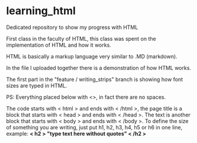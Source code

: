 # learning_html
Dedicated repository to show my progress with HTML  

First class in the faculty of HTML, this class was spent on the implementation of HTML and how it works.

HTML is basically a markup language very similar to .MD (markdown).

In the file I uploaded together there is a demonstration of how HTML works.

The first part in the "feature / writing_strips" branch is showing how font sizes are typed in HTML.

PS: Everything placed below with <>, in fact there are no spaces.

The code starts with < html > and ends with < /html >, the page title is a block that starts with < head > and ends with < /head >. The text is another block that starts with < body > and ends with < /body >. To define the size of something you are writing, just put h1, h2, h3, h4, h5 or h6 in one line, example: **< h2 > "type text here without quotes" < /h2 >**